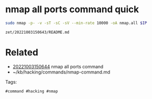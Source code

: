 # nmap all ports command quick
```bash
sudo nmap -p- -v -sT -sC -sV --min-rate 10000 -oA nmap.all $IP
```

` zet/20221003150643/README.md `

# Related

- [20221003150644](/zet/20221003150644/README.md) nmap all ports command
- ~/kb/hacking/commands/nmap-command.md

Tags:

    #command #hacking #nmap 
